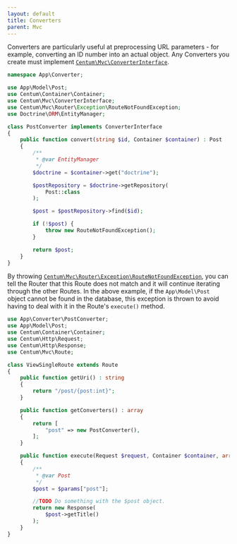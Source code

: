 ```yaml
---
layout: default
title: Converters
parent: Mvc
---
```




Converters are particularly useful at preprocessing URL parameters - for example, converting an ID number into an actual object.
Any Converters you create must implement [`Centum\Mvc\ConverterInterface`](https://github.com/SidRoberts/centum/blob/development/src/Mvc/ConverterInterface.php).

```php
namespace App\Converter;

use App\Model\Post;
use Centum\Container\Container;
use Centum\Mvc\ConverterInterface;
use Centum\Mvc\Router\Exception\RouteNotFoundException;
use Doctrine\ORM\EntityManager;

class PostConverter implements ConverterInterface
{
    public function convert(string $id, Container $container) : Post
    {
        /**
         * @var EntityManager
         */
        $doctrine = $container->get("doctrine");

        $postRepository = $doctrine->getRepository(
            Post::class
        );

        $post = $postRepository->find($id);

        if (!$post) {
            throw new RouteNotFoundException();
        }

        return $post;
    }
}
```

By throwing [`Centum\Mvc\Router\Exception\RouteNotFoundException`](https://github.com/SidRoberts/centum/blob/development/src/Mvc/Router/Exception/RouteNotFoundException.php), you can tell the Router that this Route does not match and it will continue iterating through the other Routes.
In the above example, if the `App\Model\Post` object cannot be found in the database, this exception is thrown to avoid having to deal with it in the Route's `execute()` method.

```php
use App\Converter\PostConverter;
use App\Model\Post;
use Centum\Container\Container;
use Centum\Http\Request;
use Centum\Http\Response;
use Centum\Mvc\Route;

class ViewSingleRoute extends Route
{
    public function getUri() : string
    {
        return "/post/{post:int}";
    }

    public function getConverters() : array
    {
        return [
            "post" => new PostConverter(),
        ];
    }

    public function execute(Request $request, Container $container, array $params) : Response
    {
        /**
         * @var Post
         */
        $post = $params["post"];

        //TODO Do something with the $post object.
        return new Response(
            $post->getTitle()
        );
    }
}
```
